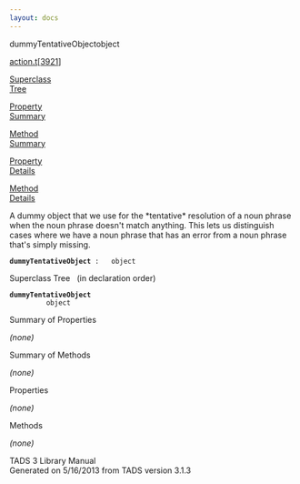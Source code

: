 ```yaml
---
layout: docs
---
```

<span class="title">dummyTentativeObject</span><span class="type">object</span>

[action.t](../file/action.t.html)\[[3921](../source/action.t.html#3921)\]

[Superclass  
Tree](#_SuperClassTree_)

[Property  
Summary](#_PropSummary_)

[Method  
Summary](#_MethodSummary_)

[Property  
Details](#_Properties_)

[Method  
Details](#_Methods_)



A dummy object that we use for the \*tentative\* resolution of a noun
phrase when the noun phrase doesn't match anything. This lets us
distinguish cases where we have a noun phrase that has an error from a
noun phrase that's simply missing.

**`dummyTentativeObject`**` :   object`



<span id="_SuperClassTree_"></span>



<span class="hdln">Superclass Tree</span>   (in declaration order)



**`dummyTentativeObject`**  
`         object`  
<span id="_PropSummary_"></span>



<span class="hdln">Summary of Properties</span>  





*(none)* <span id="_MethodSummary_"></span>



<span class="hdln">Summary of Methods</span>  





*(none)* <span id="_Properties_"></span>



<span class="hdln">Properties</span>  



*(none)* <span id="_Methods_"></span>



<span class="hdln">Methods</span>  



*(none)*



TADS 3 Library Manual  
Generated on 5/16/2013 from TADS version 3.1.3


